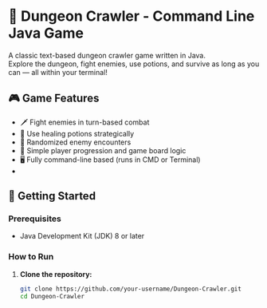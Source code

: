 # 🐉 Dungeon Crawler - Command Line Java Game

A classic text-based dungeon crawler game written in Java.  
Explore the dungeon, fight enemies, use potions, and survive as long as you can — all within your terminal!

## 🎮 Game Features

- 🗡️ Fight enemies in turn-based combat
- 💊 Use healing potions strategically
- 🧭 Randomized enemy encounters
- 🧙 Simple player progression and game board logic
- 🖥️ Fully command-line based (runs in CMD or Terminal)
- 
## 🚀 Getting Started

### Prerequisites

- Java Development Kit (JDK) 8 or later

### How to Run

1. **Clone the repository:**
   ```bash
   git clone https://github.com/your-username/Dungeon-Crawler.git
   cd Dungeon-Crawler


